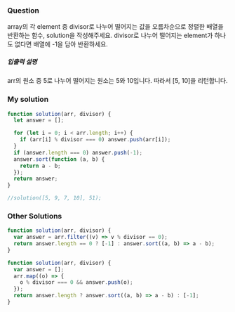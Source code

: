 ### Question

array의 각 element 중 divisor로 나누어 떨어지는 값을 오름차순으로 정렬한 배열을 반환하는 함수, solution을 작성해주세요.
divisor로 나누어 떨어지는 element가 하나도 없다면 배열에 -1을 담아 반환하세요.

##### 입출력 설명

arr의 원소 중 5로 나누어 떨어지는 원소는 5와 10입니다. 따라서 [5, 10]을 리턴합니다.
 

### My solution

```javascript
function solution(arr, divisor) {
  let answer = [];

  for (let i = 0; i < arr.length; i++) {
    if (arr[i] % divisor === 0) answer.push(arr[i]);
  }
  if (answer.length === 0) answer.push(-1);
  answer.sort(function (a, b) {
    return a - b;
  });
  return answer;
}

//solution([5, 9, 7, 10], 51);
```

### Other Solutions

```javascript
function solution(arr, divisor) {
  var answer = arr.filter((v) => v % divisor == 0);
  return answer.length == 0 ? [-1] : answer.sort((a, b) => a - b);
}

function solution(arr, divisor) {
  var answer = [];
  arr.map((o) => {
    o % divisor === 0 && answer.push(o);
  });
  return answer.length ? answer.sort((a, b) => a - b) : [-1];
}
```
